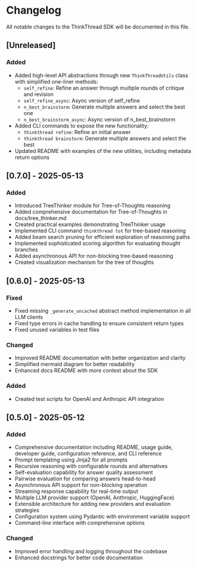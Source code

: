# Changelog

All notable changes to the ThinkThread SDK will be documented in this file.

## [Unreleased]

### Added
- Added high-level API abstractions through new `ThinkThreadUtils` class with simplified one-liner methods:
  - `self_refine`: Refine an answer through multiple rounds of critique and revision
  - `self_refine_async`: Async version of self_refine
  - `n_best_brainstorm`: Generate multiple answers and select the best one
  - `n_best_brainstorm_async`: Async version of n_best_brainstorm
- Added CLI commands to expose the new functionality:
  - `thinkthread refine`: Refine an initial answer
  - `thinkthread brainstorm`: Generate multiple answers and select the best
- Updated README with examples of the new utilities, including metadata return options

## [0.7.0] - 2025-05-13

### Added
- Introduced TreeThinker module for Tree-of-Thoughts reasoning
- Added comprehensive documentation for Tree-of-Thoughts in docs/tree_thinker.md
- Created practical examples demonstrating TreeThinker usage
- Implemented CLI command `thinkthread tot` for tree-based reasoning
- Added beam search pruning for efficient exploration of reasoning paths
- Implemented sophisticated scoring algorithm for evaluating thought branches
- Added asynchronous API for non-blocking tree-based reasoning
- Created visualization mechanism for the tree of thoughts

## [0.6.0] - 2025-05-13

### Fixed
- Fixed missing `_generate_uncached` abstract method implementation in all LLM clients
- Fixed type errors in cache handling to ensure consistent return types
- Fixed unused variables in test files

### Changed
- Improved README documentation with better organization and clarity
- Simplified mermaid diagram for better readability
- Enhanced docs README with more context about the SDK

### Added
- Created test scripts for OpenAI and Anthropic API integration

## [0.5.0] - 2025-05-12

### Added
- Comprehensive documentation including README, usage guide, developer guide, configuration reference, and CLI reference
- Prompt templating using Jinja2 for all prompts
- Recursive reasoning with configurable rounds and alternatives
- Self-evaluation capability for answer quality assessment
- Pairwise evaluation for comparing answers head-to-head
- Asynchronous API support for non-blocking operation
- Streaming response capability for real-time output
- Multiple LLM provider support (OpenAI, Anthropic, HuggingFace)
- Extensible architecture for adding new providers and evaluation strategies
- Configuration system using Pydantic with environment variable support
- Command-line interface with comprehensive options

### Changed
- Improved error handling and logging throughout the codebase
- Enhanced docstrings for better code documentation
